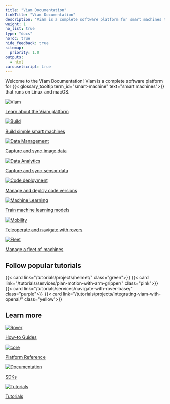 ```yaml
---
title: "Viam Documentation"
linkTitle: "Viam Documentation"
description: "Viam is a complete software platform for smart machines that runs on any 64-bit Linux OS and macOS."
weight: 1
no_list: true
type: "docs"
noToc: true
hide_feedback: true
sitemap:
  priority: 1.0
outputs:
  - html
carouselscript: true
---
```


<div class="max-page">
  <p>
    Welcome to the Viam Documentation!
    Viam is a complete software platform for {{< glossary_tooltip term_id="smart-machine" text="smart machines">}} that runs on Linux and macOS.
  </p>
</div>
<div class="cards max-page use-cases">
  <div class="row">
    <div class="col hover-card link-with-icon">
      <a href="get-started/" class="noanchor">
      <div>
        <picture><img src="icons/viam.svg" alt="Viam" loading="lazy"></picture>
        <p>Learn about the Viam platform</p>
      </div>
    </a>
    </div>
    <div class="col hover-card link-with-icon">
      <a href="how-tos/configure/" class="noanchor"><div>
      <picture><img src="icons/build.svg" alt="Build" loading="lazy"></picture>
      <p>Build simple smart machines</p></div>
      </a>
    </div>
    <div class="col hover-card link-with-icon">
      <a href="how-tos/image-data/" class="noanchor"><div>
      <picture><img src="icons/data.svg" alt="Data Management" loading="lazy"></picture>
      <p>Capture and sync image data</p></div>
      </a>
    </div>
    <div class="col hover-card link-with-icon">
      <a href="how-tos/collect-sensor-data/" class="noanchor"><div>
      <picture><img src="icons/data-analytics.svg" alt="Data Analytics" loading="lazy"></picture>
      <p>Capture and sync sensor data</p></div>
    </a>
    </div>
  </div>
  <div class="row remove-top-margin">
    <div class="col hover-card link-with-icon">
      <a href="how-tos/deploy-packages/" class="noanchor"><div>
      <picture><img src="icons/code-deployment.svg" alt="Code deployment" loading="lazy"></picture>
      <p>Manage and deploy code versions</p></div>
      </a>
    </div>
    <div class="col hover-card link-with-icon">
      <a href="how-tos/deploy-ml/" class="noanchor"><div>
      <picture><img src="icons/ml.svg" alt="Machine Learning" loading="lazy"></picture>
      <p>Train machine learning models</p></div>
      </a>
    </div>
    <div class="col hover-card link-with-icon">
      <a href="how-tos/navigate/" class="noanchor"><div>
      <picture><img src="icons/mobility.svg" alt="Mobility" loading="lazy"></picture>
      <p>Teleoperate and navigate with rovers</p></div></a>
    </div>
    <div class="col hover-card link-with-icon">
      <a href="how-tos/manage-fleet/" class="noanchor"><div>
      <picture><img src="icons/fleet.svg" alt="Fleet" loading="lazy"></picture>
      <p>Manage a fleet of machines</p></div></a>
    </div>
  </div>
</div>

<h2 class="frontpage-headers">Follow popular tutorials</h2>

<div class="cards max-page">
  <div class="row">
    {{< card link="/tutorials/projects/helmet/" class="green">}}
    {{< card link="/tutorials/services/plan-motion-with-arm-gripper/" class="pink">}}
    {{< card link="/tutorials/services/navigate-with-rover-base/" class="purple">}}
    {{< card link="/tutorials/projects/integrating-viam-with-openai/" class="yellow">}}
  </div>
</div>

<h2 class="frontpage-headers">Learn more</h2>

<div class="cards max-page use-cases">
  <div class="row">
    <div class="col hover-card link-with-icon">
      <a href="how-tos/" class="noanchor"><div>
        <picture><img src="icons/rover.svg" alt="Rover" loading="lazy"></picture>
        <p>How-to Guides</p></div>
      </a>
    </div>
    <div class="col hover-card link-with-icon">
      <a href="platform/" class="noanchor"><div>
        <picture><img src="icons/core.svg" alt="core" loading="lazy"></picture>
        <p>Platform Reference</p></div>
      </a>
    </div>
    <div class="col hover-card link-with-icon">
      <a href="sdks/" class="noanchor"><div>
        <picture><img src="icons/documentation.svg" alt="Documentation" loading="lazy"></picture>
        <p>SDKs</p></div>
      </a>
    </div>
    <div class="col hover-card link-with-icon">
      <a href="tutorials/" class="noanchor"><div>
        <picture><img src="icons/tutorials.svg" alt="Tutorials" loading="lazy"></picture>
        <p>Tutorials</p></div>
      </a>
    </div>
  </div>
</div>
